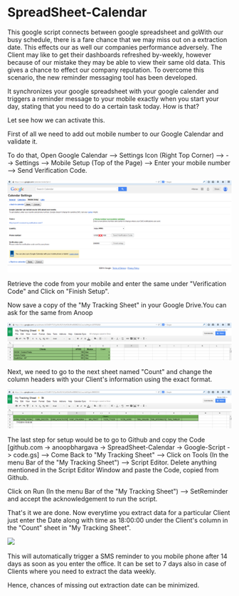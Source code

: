 SpreadSheet-Calendar
====================

This google script connects between google spreadsheet and goWith our busy schedule, there is a fare chance that we may miss out on a extraction date. This effects our as well our companies performance adversely. The Client may like to get their dashboards refreshed by-weekly, however because of our mistake they may be able to view their same old data. This gives a chance to effect our company reputation. To overcome this scenario, the new reminder messaging tool has been developed.

It synchronizes your google spreadsheet with your google calender and triggers a reminder message to your mobile exactly when you start your day, stating that you need to do a certain task today. How is that?

Let see how we can activate this.

First of all we need to add out mobile number to our Google Calendar and validate it.

To do that, Open Google Calendar --> Settings Icon (Right Top Corner) --> --> Settings --> Mobile Setup (Top of the Page) --> Enter your mobile number --> Send Verification Code.

![](https://github.com/anoopbhargava/SpreadSheet-Calendar/blob/master/pics/1.PNG)

Retrieve the code from your mobile and enter the same under  "Verification Code" and Click on "Finish Setup".

Now save a copy of the "My Tracking Sheet" in your Google Drive.You can ask for the same from Anoop 

![](https://github.com/anoopbhargava/SpreadSheet-Calendar/blob/master/pics/2.PNG)

Next, we need to go to the next sheet named "Count" and change the column headers with your Client's information using the exact format.

![](https://github.com/anoopbhargava/SpreadSheet-Calendar/blob/master/pics/3.PNG)

The last step for setup would be to go to Github and copy the Code [github.com -> anoopbhargava -> SpreadSheet-Calendar -> Google-Script -> code.gs] --> Come Back to "My Tracking Sheet" --> Click on Tools (In the menu Bar of the "My Tracking Sheet") --> Script Editor. Delete anything mentioned in the Script Editor Window and paste the Code, copied from Github.

Click on Run (In the menu Bar of the "My Tracking Sheet")  --> SetReminder and accept the acknowledgement to run the script.

That's it we are done. Now everytime you extract data for a particular Client just enter the Date along with time as 18:00:00 under the Client's column in the "Count" sheet in "My Tracking Sheet". 

![](https://github.com/anoopbhargava/SpreadSheet-Calender/raw/master/picss/3.PNG)

This will automatically trigger a SMS reminder to you mobile phone after 14 days as soon as you enter the office. It can be set to 7 days also in case of Clients where you need to extract the data weekly.

Hence, chances of missing out extraction date can be minimized.
